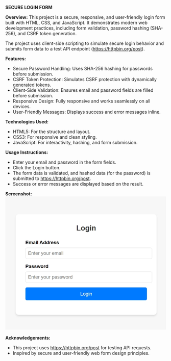 **SECURE LOGIN FORM**

**Overview:**
This project is a secure, responsive, and user-friendly login form built with HTML, CSS, and JavaScript. It demonstrates modern web development practices, including form validation, password hashing (SHA-256), and CSRF token generation.

The project uses client-side scripting to simulate secure login behavior and submits form data to a test API endpoint (https://httpbin.org/post).

**Features:**
- Secure Password Handling: Uses SHA-256 hashing for passwords before submission.
- CSRF Token Protection: Simulates CSRF protection with dynamically generated tokens.
- Client-Side Validation: Ensures email and password fields are filled before submission.
- Responsive Design: Fully responsive and works seamlessly on all devices.
- User-Friendly Messages: Displays success and error messages inline.
  
**Technologies Used:**
- HTML5: For the structure and layout.
- CSS3: For responsive and clean styling.
- JavaScript: For interactivity, hashing, and form submission.

**Usage Instructions:**
- Enter your email and password in the form fields.
- Click the Login button.
- The form data is validated, and hashed data (for the password) is submitted to https://httpbin.org/post.
- Success or error messages are displayed based on the result.

**Screenshot:**
![Project Screenshot](images/Project%20Screenshot.jpeg)

**Acknowledgements:**
- This project uses https://httpbin.org/post for testing API requests.
- Inspired by secure and user-friendly web form design principles.
